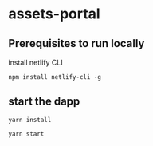 # assets-portal

## Prerequisites to run locally
install netlify CLI

`npm install netlify-cli -g`
## start the dapp
`yarn install`

`yarn start`
